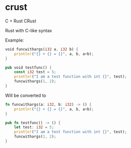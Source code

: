 # crust
C + Rust
CRust

Rust with C-like syntax

Example:
```rust
void funcwithargs(i32 a, i32 b) {
    println!("{} + {} = {}", a, b, a+b);
}

pub void testfunc() {
    const i32 test = 5;
    println!("I am a test function with int {}", test);
    funcwithargs(1, 2);
}
```
Will be converted to
```rust
fn funcwithargs(a: i32, b: i32) -> () {
    println!("{} + {} = {}", a, b, a+b);
}

pub fn testfunc() -> () {
    let test: i32 = 5;
    println!("I am a test function with int {}", test);
    funcwithargs(1, 2);
}
```
